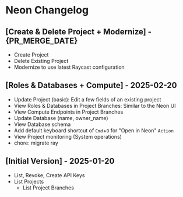 # Neon Changelog

## [Create & Delete Project + Modernize] - {PR_MERGE_DATE}

- Create Project
- Delete Existing Project
- Modernize to use latest Raycast configuration

## [Roles & Databases + Compute] - 2025-02-20

- Update Project (basic): Edit a few fields of an existing project
- View Roles & Databases in Project Branches: Similar to the Neon UI
- View Compute Endpoints in Project Branches
- Update Database (name, owner_name)
- View Database schema
- Add default keyboard shortcut of `Cmd`+`O` for "Open in Neon" `Action`
- View Project monitoring (System operations)
- chore: migrate ray

## [Initial Version] - 2025-01-20

- List, Revoke, Create API Keys
- List Projects
    - List Project Branches